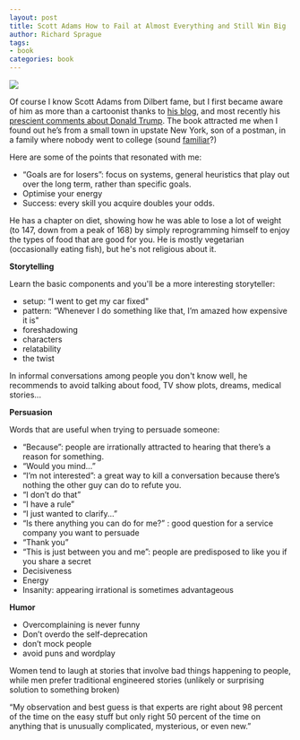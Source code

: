 ```yaml
---
layout: post
title: Scott Adams How to Fail at Almost Everything and Still Win Big
author: Richard Sprague
tags:
- book
categories: book
---
```



![](https:////ws-na.amazon-adsystem.com/widgets/q?_encoding=UTF8&ASIN=1591847745&Format=_SL160_&ID=AsinImage&MarketPlace=US&ServiceVersion=20070822&WS=1&tag=richasprag-20)



Of course I know Scott Adams from Dilbert fame, but I first became aware of him as more than a cartoonist thanks to [his blog](http://blog.dilbert.com/), and most recently his [prescient comments about Donald Trump](http://blog.dilbert.com/post/146157026376/how-to-un-hypnotize-a-rabid-anti-trumper). The book attracted me when I found out he’s from a small town in upstate New York, son of a postman, in a family where nobody went to college (sound [familiar](https://en.wikipedia.org/wiki/Neillsville,_Wisconsin)?)

Here are some of the points that resonated with me:

  * “Goals are for losers”: focus on systems, general heuristics that play out over the long term, rather than specific goals.
  * Optimise your energy
  * Success: every skill you acquire doubles your odds.

He has a chapter on diet, showing how he was able to lose a lot of weight (to 147, down from a peak of 168) by simply reprogramming himself to enjoy the types of food that are good for you. He is mostly vegetarian (occasionally eating fish), but he's not religious about it.

**Storytelling**

Learn the basic components and you'll be a more interesting storyteller:

  * setup: “I went to get my car fixed"
  * pattern: “Whenever I do something like that, I’m amazed how expensive it is"
  * foreshadowing
  * characters
  * relatability
  * the twist

In informal conversations among people you don't know well, he recommends to avoid talking about food, TV show plots, dreams, medical stories...

**Persuasion**

Words that are useful when trying to persuade someone:

  * “Because”: people are irrationally attracted to hearing that there’s a reason for something.
  * “Would you mind…”
  * “I’m not interested”: a great way to kill a conversation because there’s nothing the other guy can do to refute you.
  * “I don’t do that”
  * “I have a rule”
  * “I just wanted to clarify...”
  * “Is there anything you can do for me?” : good question for a service company you want to persuade
  * “Thank you”
  * “This is just between you and me”: people are predisposed to like you if you share a secret
  * Decisiveness
  * Energy
  * Insanity: appearing irrational is sometimes advantageous

**Humor**

  * Overcomplaining is never funny
  * Don’t overdo the self-deprecation
  * don’t mock people
  * avoid puns and wordplay

Women tend to laugh at stories that involve bad things happening to people, while men prefer traditional engineered stories (unlikely or surprising solution to something broken)

“My observation and best guess is that experts are right about 98 percent of the time on the easy stuff but only right 50 percent of the time on anything that is unusually complicated, mysterious, or even new.”
